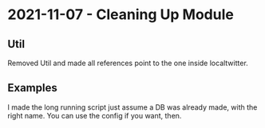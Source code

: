 # 2021-11-07 - Cleaning Up Module

## Util
Removed Util and made all references point to the one inside localtwitter. 

## Examples
I made the long running script just assume a DB was already made, with the right name. You can use the config if you want, then. 